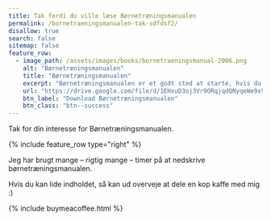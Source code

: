 ```yaml
---
title: Tak fordi du ville læse Børnetræningsmanualen
permalink: /bornetraeningsmanualen-tak-sdfdsf2/
disallow: true
search: false
sitemap: false
feature_row:
  - image_path: /assets/images/books/bornetraeningsmanual-2006.png
    alt: "Børnetræningsmanualen"
    title: "Børnetræningsmanualen"
    excerpt: "Børnetræningsmanualen er et godt sted at starte, hvis du vil have nogle gode grundlæggende øvelser til din fodboldtræning for børn mellem 6-14 år."
    url: "https://drive.google.com/file/d/1EHxuD3oj3Vr9ORqjqdQNyqeWe9x9BW2d/view?usp=sharing"
    btn_label: "Download Børnetræningsmanualen"
    btn_class: "btn--success"
---
```


Tak for din interesse for Børnetræningsmanualen.

{% include feature_row type="right" %}

Jeg har brugt mange – rigtig mange – timer på at nedskrive børnetræningsmanualen.

Hvis du kan lide indholdet, så kan ud overveje at dele en kop kaffe med mig :)

{% include buymeacoffee.html %}

